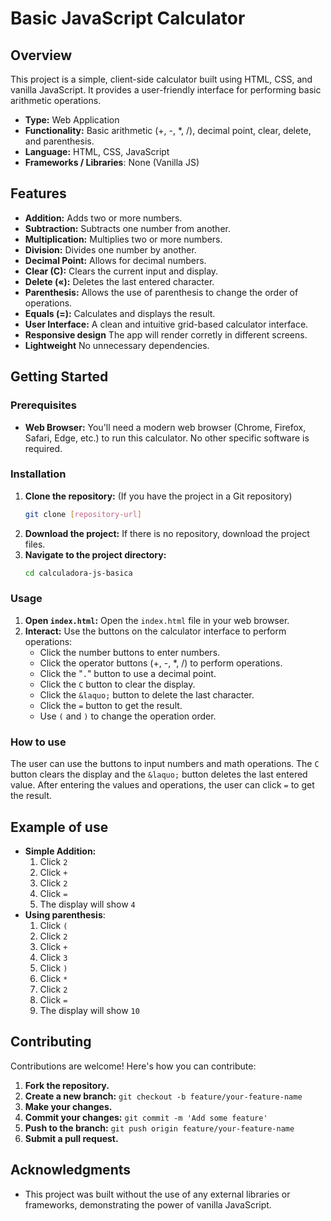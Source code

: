# Basic JavaScript Calculator

## Overview

This project is a simple, client-side calculator built using HTML, CSS, and vanilla JavaScript. It provides a user-friendly interface for performing basic arithmetic operations.

- **Type:** Web Application
- **Functionality:** Basic arithmetic (+, -, \*, /), decimal point, clear, delete, and parenthesis.
- **Language:** HTML, CSS, JavaScript
- **Frameworks / Libraries**: None (Vanilla JS)

## Features

- **Addition:** Adds two or more numbers.
- **Subtraction:** Subtracts one number from another.
- **Multiplication:** Multiplies two or more numbers.
- **Division:** Divides one number by another.
- **Decimal Point:** Allows for decimal numbers.
- **Clear (C):** Clears the current input and display.
- **Delete (&laquo;):** Deletes the last entered character.
- **Parenthesis:** Allows the use of parenthesis to change the order of operations.
- **Equals (=):** Calculates and displays the result.
- **User Interface:** A clean and intuitive grid-based calculator interface.
- **Responsive design** The app will render corretly in different screens.
- **Lightweight** No unnecessary dependencies.

## Getting Started

### Prerequisites

- **Web Browser:** You'll need a modern web browser (Chrome, Firefox, Safari, Edge, etc.) to run this calculator. No other specific software is required.

### Installation

1.  **Clone the repository:** (If you have the project in a Git repository)
    ```bash
    git clone [repository-url]
    ```
2.  **Download the project:** If there is no repository, download the project files.
3.  **Navigate to the project directory:**
    ```bash
    cd calculadora-js-basica
    ```

### Usage

1.  **Open `index.html`:** Open the `index.html` file in your web browser.
2.  **Interact:** Use the buttons on the calculator interface to perform operations:
    - Click the number buttons to enter numbers.
    - Click the operator buttons (+, -, \*, /) to perform operations.
    - Click the "`.`" button to use a decimal point.
    - Click the `C` button to clear the display.
    - Click the `&laquo;` button to delete the last character.
    - Click the `=` button to get the result.
    - Use `(` and `)` to change the operation order.

### How to use

The user can use the buttons to input numbers and math operations.
The `C` button clears the display and the `&laquo;` button deletes the last entered value.
After entering the values and operations, the user can click `=` to get the result.

## Example of use

- **Simple Addition:**
  1.  Click `2`
  2.  Click `+`
  3.  Click `2`
  4.  Click `=`
  5.  The display will show `4`
- **Using parenthesis**:
  1. Click `(`
  2. Click `2`
  3. Click `+`
  4. Click `3`
  5. Click `)`
  6. Click `*`
  7. Click `2`
  8. Click `=`
  9. The display will show `10`

## Contributing

Contributions are welcome\! Here's how you can contribute:

1.  **Fork the repository.**
2.  **Create a new branch:** `git checkout -b feature/your-feature-name`
3.  **Make your changes.**
4.  **Commit your changes:** `git commit -m 'Add some feature'`
5.  **Push to the branch:** `git push origin feature/your-feature-name`
6.  **Submit a pull request.**

## Acknowledgments

- This project was built without the use of any external libraries or frameworks, demonstrating the power of vanilla JavaScript.
